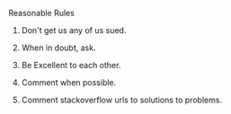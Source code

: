 Reasonable Rules

1. Don't get us any of us sued.

2. When in doubt, ask.

3. Be Excellent to each other. 

4. Comment when possible.

5. Comment stackoverflow urls to solutions to problems.

